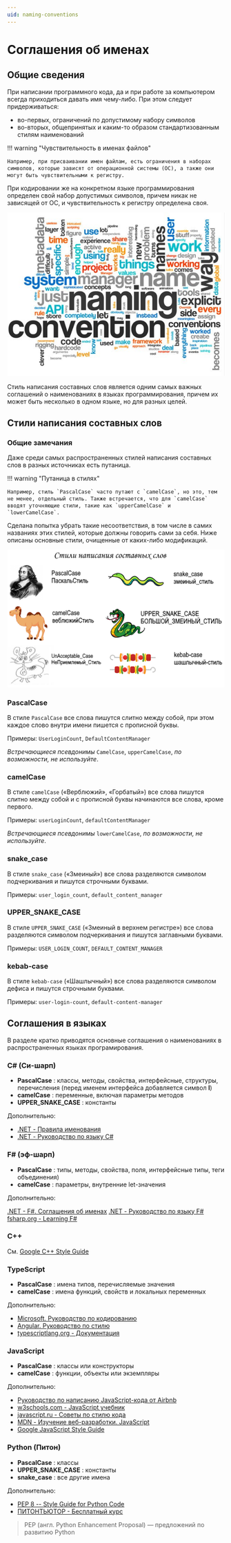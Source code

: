 ```yaml
---
uid: naming-conventions
---
```


# Соглашения об именах

## Общие сведения

При написании программного кода, да и при работе за компьютером всегда приходиться давать имя чему-либо. При этом следует придерживаться:

- во-первых, ограничений по допустимому набору символов
- во-вторых, общепринятых и каким-то образом стандартизованным стилям наименований

!!! warning "Чувствительность в именах файлов"

    Например, при присваивании имен файлам, есть ограничения в наборах символов, которые зависят от операционной системы (ОС), а также они могут быть чувствительными к регистру.

При кодировании же на конкретном языке программирования определен свой набор допустимых символов, причем никак не зависящей от ОС, и чувствительность к регистру определена своя.

![Соглашения об именах](./../assets/images/naming-conventions.jpg)

Стиль написания составных слов является одним самых важных соглашений о наименованиях в языках программирования, причем их может быть несколько в одном языке, но для разных целей.

## Стили написания составных слов

### Общие замечания

Даже среди самых распространенных стилей написания составных слов в разных источниках есть путаница.

!!! warning "Путаница в стилях"

    Например, стиль `PascalCase` часто путают с `camelCase`, но это, тем не менее, отдельный стиль. Также встречается, что для `camelCase` вводят уточняющие стили, такие как `upperCamelCase` и `lowerCamelCase`.

Сделана попытка убрать такие несоответствия, в том числе в самих названиях этих стилей, которые должны говорить сами за себя. Ниже описаны основные стили, очищенные от каких-либо модификаций.

![Стили написания составных слов](./../assets/images/naming-convention-styles.png)

### PascalCase

В стиле `PascalCase` все слова пишутся слитно между собой, при этом каждое слово внутри имени пишется с прописной буквы.

Примеры: `UserLoginCount`, `DefaultContentManager`

_Встречающиеся псевдонимы_ `CamelCase`, `upperCamelCase`, _по возможности, не используйте_.

### camelСase

В стиле `camelCase` («Верблюжий», «Горбатый») все слова пишутся слитно между собой и с прописной буквы начинаются все слова, кроме первого.

Примеры: `userLoginCount`, `defaultContentManager`

_Встречающиеся псевдонимы_ `lowerCamelCase`, _по возможности, не используйте_.

### snake_case

В стиле `snake_case` («Змеиный») все слова разделяются символом подчеркивания и пишутся строчными буквами.

Примеры: `user_login_count`, `default_content_manager`

### UPPER_SNAKE_CASE

В стиле `UPPER_SNAKE_CASE` («Змеиный в верхнем регистре») все слова разделяются символом подчеркивания и пишутся заглавными буквами.

Примеры: `USER_LOGIN_COUNT`, `DEFAULT_CONTENT_MANAGER`

### kebab-case

В стиле `kebab-case` («Шашлычный») все слова разделяются символом дефиса и пишутся строчными буквами.

Примеры: `user-login-count`, `default-content-manager`

## Соглашения в языках

В разделе кратко приводятся основные соглашения о наименованиях в распространенных языках програмирования.

### C# (Си-шарп)

- **PascalCase** : классы, методы, свойства, интерфейсные, структуры, перечисления (перед именем интерфейса добавляется символ **I**)
- **camelCase** : переменные, включая параметры методов
- **UPPER_SNAKE_CASE** : константы

Дополнительно:

- [.NET - Правила именования](https://docs.microsoft.com/ru-ru/dotnet/standard/design-guidelines/naming-guidelines)
- [.NET - Руководство по языку C#](https://docs.microsoft.com/ru-ru/dotnet/csharp/)

### F# (эф-шарп)

- **PascalCase** : типы, методы, свойства, поля, интерфейсные типы, теги объединения)
- **camelCase** : параметры, внутренние let-значения

Дополнительно:

[.NET - F#. Соглашения об именах](https://docs.microsoft.com/ru-ru/dotnet/fsharp/style-guide/component-design-guidelines#naming-conventions)
[.NET - Руководство по языку F#](https://docs.microsoft.com/ru-ru/dotnet/fsharp/)
[fsharp.org - Learning F#](https://fsharp.org/learn.html)

### C++

См. [Google C++ Style Guide](https://google.github.io/styleguide/cppguide.html)

### TypeScript

- **PascalCase** : имена типов, перечисляемые значения
- **camelCase** : имена функций, свойств и локальных переменных

Дополнительно:

- [Microsoft. Руководство по кодированию](https://github.com/microsoft/TypeScript/wiki/Coding-guidelines)
- [Angular. Руководство по стилю](https://angular.io/guide/styleguide#general-naming-guidelines)
- [typescriptlang.org - Документация](https://www.typescriptlang.org/docs/)

### JavaScript

- **PascalCase** : классы или конструкторы
- **camelCase** : функции, объекты или экземпляры

Дополнительно:

- [Руководство по написанию JavaScript-кода от Airbnb](https://github.com/leonidlebedev/javascript-airbnb)
- [w3schools.com - JavaScript учебник](https://www.w3schools.com/js/)
- [javascript.ru - Советы по стилю кода](https://learn.javascript.ru/coding-style)
- [MDN - Изучение веб-разработки. JavaScript](https://developer.mozilla.org/ru/docs/Learn/JavaScript)
- [Google JavaScript Style Guide](https://google.github.io/styleguide/jsguide.html)

### Python (Питон)

- **PascalCase** : классы
- **UPPER_SNAKE_CASE** : константы
- **snake_case** : все другие имена

Дополнительно:

- [PEP 8 -- Style Guide for Python Code](https://www.python.org/dev/peps/pep-0008/)
- [ПИТОНТЬЮТОР - Бесплатный курс](https://pythontutor.ru/)

> PEP (англ. Python Enhancement Proposal) — предложений по развитию Python
